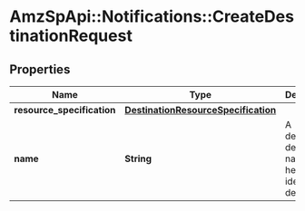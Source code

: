 # AmzSpApi::Notifications::CreateDestinationRequest

## Properties
Name | Type | Description | Notes
------------ | ------------- | ------------- | -------------
**resource_specification** | [**DestinationResourceSpecification**](DestinationResourceSpecification.md) |  | 
**name** | **String** | A developer-defined name to help identify this destination. | 

